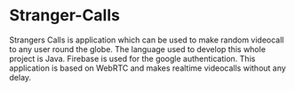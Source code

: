 # Stranger-Calls
Strangers Calls is application which can be used to make random videocall to any user round the globe.
The language used to develop this whole project is Java.
Firebase is used for the google authentication.
This application is based on WebRTC and makes realtime videocalls without any delay.
